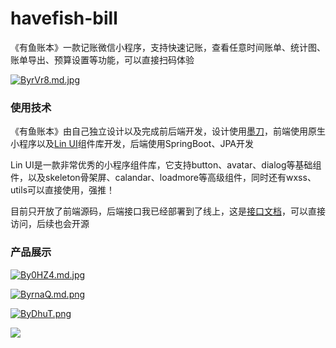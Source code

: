 # havefish-bill
《有鱼账本》一款记账微信小程序，支持快速记账，查看任意时间账单、统计图、账单导出、预算设置等功能，可以直接扫码体验

[![ByrVr8.md.jpg](https://s1.ax1x.com/2020/11/03/ByrVr8.md.jpg)](https://imgchr.com/i/ByrVr8)

### 使用技术
《有鱼账本》由自己独立设计以及完成前后端开发，设计使用[墨刀](https://modao.cc/)，前端使用原生小程序以及[Lin UI](https://doc.mini.talelin.com/)组件库开发，后端使用SpringBoot、JPA开发

Lin UI是一款非常优秀的小程序组件库，它支持button、avatar、dialog等基础组件，以及skeleton骨架屏、calandar、loadmore等高级组件，同时还有wxss、utils可以直接使用，强推！


目前只开放了前端源码，后端接口我已经部署到了线上，这是[接口文档](https://docs.apipost.cn/view/e4455ed76245f853)，可以直接访问，后续也会开源


### 产品展示
[![By0HZ4.md.jpg](https://s1.ax1x.com/2020/11/03/By0HZ4.md.jpg)](https://imgchr.com/i/By0HZ4)

[![ByrnaQ.md.png](https://s1.ax1x.com/2020/11/03/ByrnaQ.md.png)](https://imgchr.com/i/ByrnaQ)

[![ByDhuT.png](https://s1.ax1x.com/2020/11/03/ByDhuT.png)](https://imgchr.com/i/ByDhuT)

![](https://tva1.sinaimg.cn/large/0081Kckwly1gm792f5juaj31hc0u0wfk.jpg)

